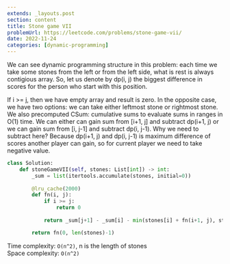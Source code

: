 ```yaml
---
extends: _layouts.post
section: content
title: Stone game VII
problemUrl: https://leetcode.com/problems/stone-game-vii/
date: 2022-11-24
categories: [dynamic-programming]
---
```


We can see dynamic programming structure in this problem: each time we take some stones from the left or from the left side, what is rest is always contigious array. So, let us denote by dp(i, j) the biggest difference in scores for the person who start with this position.

If i >= j, then we have empty array and result is zero. In the opposite case, we have two options: we can take either leftmost stone or rightmost stone. We also precomputed CSum: cumulative sums to evaluate sums in ranges in O(1) time. We can either can gain sum from [i+1, j] and subtract dp(i+1, j) or we can gain sum from [i, j-1] and subtract dp(i, j-1). Why we need to subtract here? Because dp(i+1, j) and dp(i, j-1) is maximum difference of scores another player can gain, so for current player we need to take negative value.

```python
class Solution:
    def stoneGameVII(self, stones: List[int]) -> int:
        _sum = list(itertools.accumulate(stones, initial=0))
        
        @lru_cache(2000)
        def fn(i, j):
            if i >= j:
                return 0
        
            return _sum[j+1] - _sum[i] - min(stones[i] + fn(i+1, j), stones[j]+fn(i, j-1))

        return fn(0, len(stones)-1)
```

Time complexity: `O(n^2)`, n is the length of stones <br/>
Space complexity: `O(n^2)`